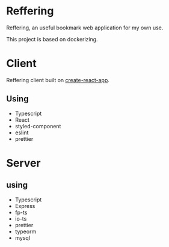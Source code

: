 # Reffering

Reffering, an useful bookmark web application for my own use.

This project is based on dockerizing.

# Client
Reffering client built on [create-react-app](https://github.com/facebook/create-react-app).

## Using
- Typescript
- React
- styled-component
- eslint
- prettier

# Server

## using
- Typescript
- Express
- fp-ts
- io-ts
- prettier
- typeorm
- mysql